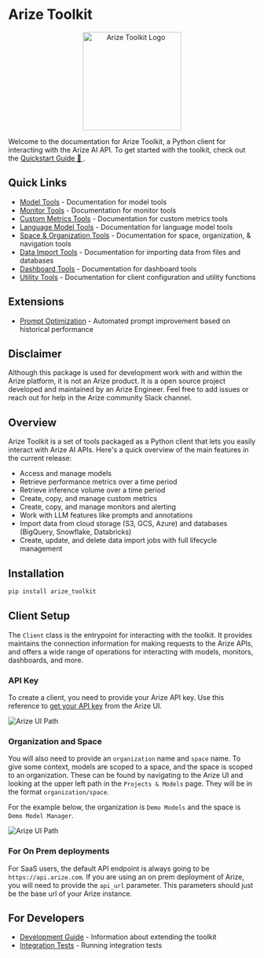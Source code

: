 # Arize Toolkit

<meta property="og:title" content="Arize Toolkit">
<meta property="og:description" content="Arize Toolkit is a Python client for interacting with the Arize AI API.">
<meta property="og:image" content="https://arize.com/images/arize_toolkit_v2.png">
<meta property="og:url" content="https://arize.com/toolkit">
<meta property="og:type" content="website">
<meta property="og:site_name" content="Arize Toolkit">
<meta property="og:locale" content="en_US">
<meta property="og:image:width" content="200">
<meta property="og:image:height" content="200">
<div align="center">
  <img src="images/logos/arize_toolkit_v2.png" alt="Arize Toolkit Logo" width="200"/>
</div>

Welcome to the documentation for Arize Toolkit, a Python client for interacting with the Arize AI API.
To get started with the toolkit, check out the [Quickstart Guide 🚀 ](quickstart.md).

## Quick Links

- [Model Tools](model_tools.md) - Documentation for model tools
- [Monitor Tools](monitor_tools.md) - Documentation for monitor tools
- [Custom Metrics Tools](custom_metrics_tools.md) - Documentation for custom metrics tools
- [Language Model Tools](language_model_tools.md) - Documentation for language model tools
- [Space & Organization Tools](space_and_organization_tools.md) - Documentation for space, organization, & navigation tools
- [Data Import Tools](data_import_tools.md) - Documentation for importing data from files and databases
- [Dashboard Tools](dashboard_tools.md) - Documentation for dashboard tools
- [Utility Tools](utility_tools.md) - Documentation for client configuration and utility functions

## Extensions

- [Prompt Optimization](extensions/prompt_optimization.md) - Automated prompt improvement based on historical performance

## Disclaimer

Although this package is used for development work with and within the Arize platform, it is not an Arize product.
It is a open source project developed and maintained by an Arize Engineer. Feel free to add issues or reach out for help in the Arize community Slack channel.

## Overview

Arize Toolkit is a set of tools packaged as a Python client that lets you easily interact with Arize AI APIs.
Here's a quick overview of the main features in the current release:

- Access and manage models
- Retrieve performance metrics over a time period
- Retrieve inference volume over a time period
- Create, copy, and manage custom metrics
- Create, copy, and manage monitors and alerting
- Work with LLM features like prompts and annotations
- Import data from cloud storage (S3, GCS, Azure) and databases (BigQuery, Snowflake, Databricks)
- Create, update, and delete data import jobs with full lifecycle management

## Installation

```bash
pip install arize_toolkit
```

## Client Setup

The `Client` class is the entrypoint for interacting with the toolkit. It provides maintains the connection information for making requests to the Arize APIs, and offers a wide range of operations for interacting with models, monitors, dashboards, and more.

### API Key

To create a client, you need to provide your Arize API key. Use this reference to [get your API key](https://docs.arize.com/arize/reference/authentication-and-security/api-keys) from the Arize UI.

![Arize UI Path](images/api_key_ref.png)

### Organization and Space

You will also need to provide an `organization` name and `space` name. To give some context, models are scoped to a space, and the space is scoped to an organization. These can be found by navigating to the Arize UI and looking at the upper left path in the `Projects & Models` page. They will be in the format `organization/space`.

For the example below, the organization is `Demo Models` and the space is `Demo Model Manager`.

![Arize UI Path](images/path_ref.png)

### For On Prem deployments

For SaaS users, the default API endpoint is always going to be `https://api.arize.com`.
If you are using an on prem deployment of Arize, you will need to provide the `api_url` parameter.
This parameters should just be the base url of your Arize instance.

## For Developers

- [Development Guide](developers/development.md) - Information about extending the toolkit
- [Integration Tests](developers/integration_test.md) - Running integration tests
